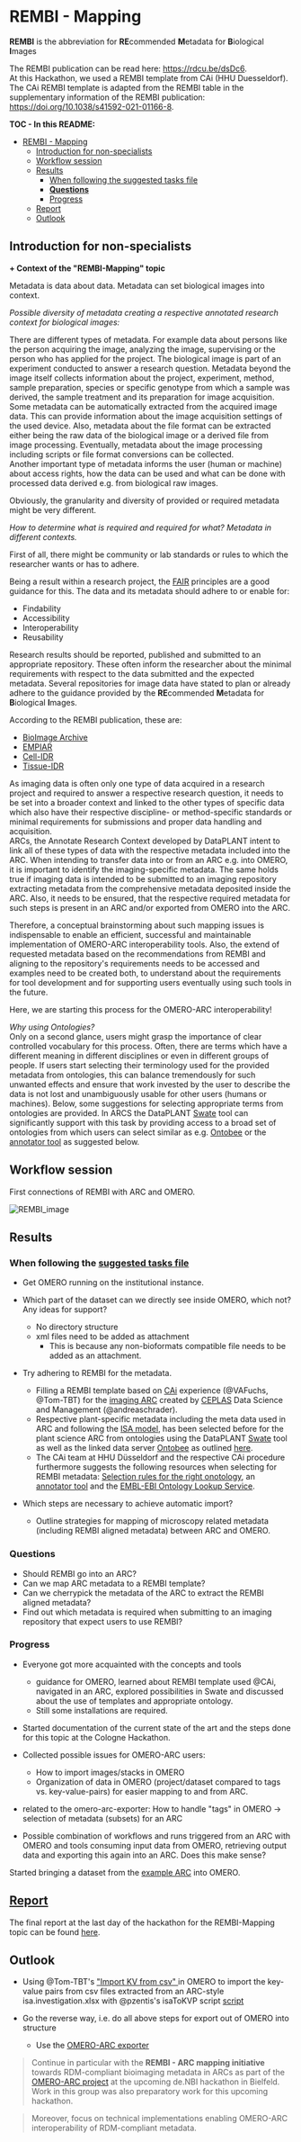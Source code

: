 # REMBI - Mapping

**REMBI** is the abbreviation for **RE**commended **M**etadata for **B**iological **I**mages  

The REMBI publication can be read here: https://rdcu.be/dsDc6.  
At this Hackathon, we used a REMBI template from CAi (HHU Duesseldorf).  
The CAi REMBI template is adapted from the REMBI table in the supplementary information of the REMBI publication: https://doi.org/10.1038/s41592-021-01166-8.  

**TOC - In this README:**  
- [REMBI - Mapping](#rembi---mapping)
  - [Introduction for non-specialists](#introduction-for-non-specialists)
  - [Workflow session](#workflow-session)
  - [Results](#results)
    - [When following the suggested tasks file](#when-following-the-suggested-tasks-file)
    - [**Questions**](#questions)
    - [Progress](#progress)
  - [Report](#report)
  - [Outlook](#outlook)

## Introduction for non-specialists 
**+ Context of the "REMBI-Mapping" topic**

Metadata is data about data. Metadata can set biological images into context.  

*Possible diversity of metadata creating a respective annotated research context for biological images:*  

There are different types of metadata. For example data about persons like the person acquiring the image, analyzing the image, supervising or the person who has applied for the project. The biological image is part of an experiment conducted to answer a research question. Metadata beyond the image itself collects information about the project, experiment, method, sample preparation, species or specific genotype from which a sample was derived, the sample treatment and its preparation for image acquisition.  
Some metadata can be automatically extracted from the acquired image data. This can provide information about the image acquisition settings of the used device. Also, metadata about the file format can be extracted either being the raw data of the biological image or a derived file from image processing. Eventually, metadata about the image processing including scripts or file format conversions can be collected.  
Another important type of metadata informs the user (human or machine) about access rights, how the data can be used and what can be done with processed data derived e.g. from biological raw images.  

Obviously, the granularity and diversity of provided or required metadata might be very different.  

*How to determine what is required and required for what? Metadata in different contexts.*

First of all, there might be community or lab standards or rules to which the researcher wants or has to adhere.

Being a result within a research project, the [FAIR](https://doi.org/10.1038/sdata.2016.18) principles are a good guidance for this.
The data and its metadata should adhere to or enable for:  

- Findability
- Accessibility
- Interoperability
- Reusability

Research results should be reported, published and submitted to an appropriate repository. These often inform the researcher about the minimal requirements with respect to the data submitted and the expected metadata.
Several repositories for image data have stated to plan or already adhere to the guidance provided by the **RE**commended **M**etadata for **B**iological **I**mages.  

According to the REMBI publication, these are:  

- [BioImage Archive](https://www.ebi.ac.uk/bioimage-archive/)
- [EMPIAR](https://www.ebi.ac.uk/empiar/)
- [Cell-IDR](https://idr.openmicroscopy.org/cell/)
- [Tissue-IDR](https://idr.openmicroscopy.org/tissue/)

As imaging data is often only one type of data acquired in a research project and required to answer a respective research question, it needs to be set into a broader context and linked to the other types of specific data which also have their respective discipline- or method-specific standards or minimal requirements for submissions and proper data handling and acquisition.  
ARCs, the Annotate Research Context developed by DataPLANT intent to link all of these types of data with the respective metadata included into the ARC. When intending to transfer data into or from an ARC e.g. into OMERO, it is important to identify the imaging-specific metadata. The same holds true if imaging data is intended to be submitted to an imaging repository extracting metadata from the comprehensive metadata deposited inside the ARC. Also, it needs to be ensured, that the respective required metadata for such steps is present in an ARC and/or exported from OMERO into the ARC.

Therefore, a conceptual brainstorming about such mapping issues is indispensable to enable an efficient, successful and maintainable implementation of OMERO-ARC interoperability tools. Also, the extend of requested metadata based on the recommendations from REMBI and aligning to the repository's requirements needs to be accessed and examples need to be created both, to understand about the requirements for tool development and for supporting users eventually using such tools in the future.

Here, we are starting this process for the OMERO-ARC interoperability!

*Why using Ontologies?*  
Only on a second glance, users might grasp the importance of clear controlled vocabulary for this process. Often, there are terms which have a different meaning in different disciplines or even in different groups of people. If users start selecting their terminology used for the provided metadata from ontologies, this can balance tremendously for such unwanted effects and ensure that work invested by the user to describe the data is not lost and unambiguously usable for other users (humans or machines). Below, some suggestions for selecting appropriate terms from ontologies are provided. In ARCS the DataPLANT [Swate](https://github.com/nfdi4plants/Swate) tool can significantly support with this task by providing access to a broad set of ontologies from which users can select similar as e.g. [Ontobee](https://ontobee.org/) or the [annotator tool](https://bioportal.bioontology.org/annotator) as suggested below.


## Workflow session
First connections of REMBI with ARC and OMERO.

<!---The workflow session could be explained here and how the drawings at the boards evolved.\--->

<!---could be converted to a digital version, use ARC/ISA-specific terms (study, assay, source first, sample last)\--->

![REMBI_image](./images/REMBI_Mapping.jpeg)

## Results

### When following the [suggested tasks file](../Cologne_Hackathon_Tasks.md)  

- Get OMERO running on the institutional instance.

- Which part of the dataset can we directly see inside OMERO, which not? Any ideas for support? 
  - No directory structure
  - xml files need to be added as attachment
    - This is because any non-bioformats compatible file needs to be added as an attachment.

- Try adhering to REMBI for the metadata.
  - Filling a REMBI template based on [CAi](https://www.cai.hhu.de/) experience (@VAFuchs, @Tom-TBT) for the [imaging ARC](https://git.nfdi4plants.org/natural-variation-and-evolution/microscopy_collection/map-by-seq_clsm-stacks) created by [CEPLAS](https://www.ceplas.eu) Data Science and Management (@andreaschrader).  
  - Respective plant-specific metadata including the meta data used in ARC and following the [ISA model](https://github.com/ISA-tools/isa-specs), has been selected before for the plant science ARC from ontologies using the DataPLANT [Swate](https://github.com/nfdi4plants/Swate) tool as well as the linked data server [Ontobee](https://ontobee.org/) as outlined [here](https://doi.org/10.3389/fpls.2023.1279694).  
  - The CAi team at HHU Düsseldorf and the respective CAi procedure furthermore suggests the following resources when selecting for REMBI metadata: [Selection rules for the right onotology](https://doi.org/10.1371/journal.pcbi.1004743), an [annotator tool](https://bioportal.bioontology.org/annotator) and the [EMBL-EBI Ontology Lookup Service](https://www.ebi.ac.uk/ols4/index).

- Which steps are necessary to achieve automatic import?
  - Outline strategies for mapping of microscopy related metadata (including REMBI aligned metadata) between ARC and OMERO.

### **Questions**  
  
- Should REMBI go into an ARC?
- Can we map ARC metadata to a REMBI template?
- Can we cherrypick the metadata of the ARC to extract the REMBI aligned metadata?
- Find out which metadata is required when submitting to an imaging repository that expect users to use REMBI?

### Progress

- Everyone got more acquainted with the concepts and tools
  - guidance for OMERO, learned about REMBI template used @CAi, navigated in an ARC, explored possibilities in Swate and discussed about the use of templates and appropriate ontology.  
  - Still some installations are required.

- Started documentation of the current state of the art and the steps done for this topic at the Cologne Hackathon.
- Collected possible issues for OMERO-ARC users:
  - How to import images/stacks in OMERO
  - Organization of data in OMERO (project/dataset compared to tags vs. key-value-pairs) for easier mapping to and from ARC.
- related to the omero-arc-exporter: How to handle "tags" in OMERO -> selection of metadata (subsets) for an ARC
- Possible combination of workflows and runs triggered from an ARC with OMERO and tools consuming input data from OMERO, retrieving output data and exporting this again into an ARC. Does this make sense?

Started bringing a dataset from the [example ARC](https://git.nfdi4plants.org/natural-variation-and-evolution/microscopy_collection/map-by-seq_clsm-stacks) into OMERO. 

## [Report](./Report/)

The final report at the last day of the hackathon for the REMBI-Mapping topic can be found [here](./Report/FinalReport_REMBI_Mapping.pdf).

## Outlook

- Using @Tom-TBT's ["Import KV from csv" ](https://github.com/German-BioImaging/omero-scripts/blob/xtnd_support_kvpairs/omero/annotation_scripts/) in OMERO to import the key-value pairs from csv files extracted from an ARC-style isa.investigation.xlsx with @pzentis's isaToKVP script [script](https://github.com/cecad-imaging/omero-arc-testdata/blob/main/scripts/isaToKVP.py)  
  
- Go the reverse way, i.e. do all above steps for export out of OMERO into structure
  - Use the [OMERO-ARC exporter](https://github.com/cmohl2013/omero-cli-transfer/tree/arc)

> Continue in particular with the **REMBI - ARC mapping initiative** towards RDM-compliant bioimaging metadata in ARCs as part of the [OMERO-ARC project](https://www.denbi.de/de-nbi-events-archive/1614-towards-omero-and-arc-interoperability-for-rdm-compliant-bio-image-data) at the upcoming de.NBI hackathon in Bielfeld.
> Work in this group was also preparatory work for this upcoming hackathon.  

> Moreover, focus on technical implementations enabling OMERO-ARC interoperability of RDM-compliant metadata.

